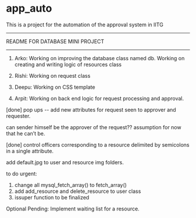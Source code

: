 app_auto
========

This is a project for the automation of the approval system in IITG

*********************************************************************
README FOR DATABASE MINI PROJECT
*********************************************************************

1. Arko: Working on improving the database class named db.
Working on creating and writing logic of resources class

2. Rishi:  Working on request class

3. Deepu: Working on CSS template

4. Arpit: Working on back end logic for request processing and approval.

[done] pop ups -- add new attributes for request seen to approver and requester.

can sender himself be the approver of the request??
assumption for now that he can’t be.

[done] control officers corresponding to a resource delimited by semicolons in a single attribute.

add default.jpg to user and resource img folders.

to do urgent:
1. change all mysql_fetch_array() to fetch_array()
2. add add_resource and delete_resource to user class
3. issuper function to be finalized


Optional Pending: Implement waiting list for a resource.
